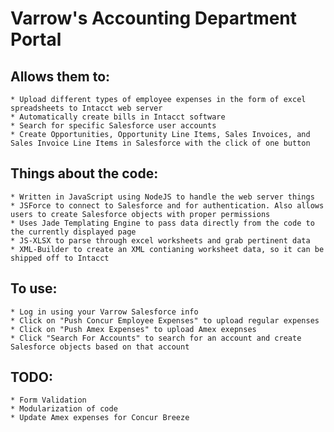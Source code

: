 # Varrow's Accounting Department Portal
## Allows them to:
	* Upload different types of employee expenses in the form of excel spreadsheets to Intacct web server
	* Automatically create bills in Intacct software
	* Search for specific Salesforce user accounts
	* Create Opportunities, Opportunity Line Items, Sales Invoices, and Sales Invoice Line Items in Salesforce with the click of one button
## Things about the code:
	* Written in JavaScript using NodeJS to handle the web server things
	* JSForce to connect to Salesforce and for authentication. Also allows users to create Salesforce objects with proper permissions
	* Uses Jade Templating Engine to pass data directly from the code to the currently displayed page
	* JS-XLSX to parse through excel worksheets and grab pertinent data
	* XML-Builder to create an XML contianing worksheet data, so it can be shipped off to Intacct
## To use:
	* Log in using your Varrow Salesforce info
	* Click on "Push Concur Employee Expenses" to upload regular expenses
	* Click on "Push Amex Expenses" to upload Amex exepnses
	* Click "Search For Accounts" to search for an account and create Salesforce objects based on that account

## TODO:
    * Form Validation
    * Modularization of code
    * Update Amex expenses for Concur Breeze
